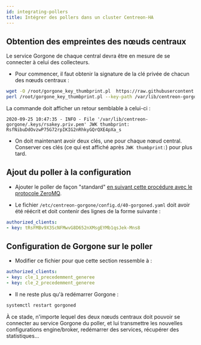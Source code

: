 ```yaml
---
id: integrating-pollers
title: Intégrer des pollers dans un cluster Centreon-HA
---
```


## Obtention des empreintes des nœuds centraux

Le service Gorgone de chaque central devra être en mesure de se connecter à celui des collecteurs.

* Pour commencer, il faut obtenir la signature de la clé privée de chacun des nœuds centraux :

```bash
wget -O /root/gorgone_key_thumbprint.pl  https://raw.githubusercontent.com/centreon/centreon-gorgone/master/contrib/gorgone_key_thumbprint.pl
perl /root/gorgone_key_thumbprint.pl --key-path /var/lib/centreon-gorgone/.keys/rsakey.priv.pem
```

La commande doit afficher un retour semblable à celui-ci :

```text
2020-09-25 10:47:35 - INFO - File '/var/lib/centreon-gorgone/.keys/rsakey.priv.pem' JWK thumbprint: RsfNibuDdOvzwP75G72rpIKIG2nRhkyGQrQXE4pXa_s
```

* On doit maintenant avoir deux clés, une pour chaque nœud central. Conserver ces clés (ce qui est affiché après `JWK thumbprint:`) pour plus tard.

## Ajout du poller à la configuration

* Ajouter le poller de façon "standard" [en suivant cette procédure avec le protocole ZeroMQ](../../monitoring/monitoring-servers/add-a-poller-to-configuration).

* Le fichier `/etc/centreon-gorgone/config.d/40-gorgoned.yaml` doit avoir été réécrit et doit contenir des lignes de la forme suivante :

```yml
authorized_clients:
- key: tRsFMBv9X3ScNFMwvG8D652nXMsgEYMb1qsJek-Mns8
```

## Configuration de Gorgone sur le poller

* Modifier ce fichier pour que cette section ressemble à :

```yml
authorized_clients:
- key: cle_1_precedemment_generee
- key: cle_2_precedemment_generee
```

* Il ne reste plus qu'à redémarrer Gorgone :

```bash
systemctl restart gorgoned
```

À ce stade, n'importe lequel des deux nœuds centraux doit pouvoir se connecter au service Gorgone du poller, et lui transmettre les nouvelles configurations engine/broker, redémarrer des services, récupérer des statistiques...
